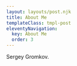 ```yaml
---
layout: layouts/post.njk
title: About Me
templateClass: tmpl-post
eleventyNavigation:
  key: About Me
  order: 3
---
```


Sergey Gromkov.
